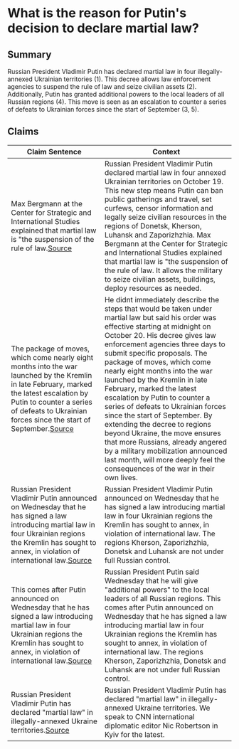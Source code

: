 # What is the reason for Putin's decision to declare martial law?

## Summary
Russian President Vladimir Putin has declared martial law in four illegally-annexed Ukrainian territories (1). This decree allows law enforcement agencies to suspend the rule of law and seize civilian assets (2). Additionally, Putin has granted additional powers to the local leaders of all Russian regions (4). This move is seen as an escalation to counter a series of defeats to Ukrainian forces since the start of September (3, 5).

## Claims
| Claim Sentence | Context |
|---|---|
|Max Bergmann at the Center for Strategic and International Studies explained that martial law is "the suspension of the rule of law.<a href="https://www.thetrumpet.com/26293-putin-declares-martial-law-in-ukraine" target="_blank">Source</a>| Russian President Vladimir Putin declared martial law in four annexed Ukrainian territories on October 19. This new step means Putin can ban public gatherings and travel, set curfews, censor information and legally seize civilian resources in the regions of Donetsk, Kherson, Luhansk and Zaporizhzhia. Max Bergmann at the Center for Strategic and International Studies explained that martial law is "the suspension of the rule of law. It allows the military to seize civilian assets, buildings, deploy resources as needed.|
|The package of moves, which come nearly eight months into the war launched by the Kremlin in late February, marked the latest escalation by Putin to counter a series of defeats to Ukrainian forces since the start of September.<a href="https://www.rferl.org/a/ukraine-russia-drone-attacks/32090900.html" target="_blank">Source</a>| He didnt immediately describe the steps that would be taken under martial law but said his order was effective starting at midnight on October 20. His decree gives law enforcement agencies three days to submit specific proposals. The package of moves, which come nearly eight months into the war launched by the Kremlin in late February, marked the latest escalation by Putin to counter a series of defeats to Ukrainian forces since the start of September. By extending the decree to regions beyond Ukraine, the move ensures that more Russians, already angered by a military mobilization announced last month, will more deeply feel the consequences of the war in their own lives.|
|Russian President Vladimir Putin announced on Wednesday that he has signed a law introducing martial law in four Ukrainian regions the Kremlin has sought to annex, in violation of international law.<a href="https://www.cnn.com/europe/live-news/russia-ukraine-war-news-10-19-22/h_f5c56f5ecd1176ed411c4cea123ec739" target="_blank">Source</a>| Russian President Vladimir Putin announced on Wednesday that he has signed a law introducing martial law in four Ukrainian regions the Kremlin has sought to annex, in violation of international law. The regions Kherson, Zaporizhzhia, Donetsk and Luhansk are not under full Russian control.|
|This comes after Putin announced on Wednesday that he has signed a law introducing martial law in four Ukrainian regions the Kremlin has sought to annex, in violation of international law.<a href="https://www.cnn.com/europe/live-news/russia-ukraine-war-news-10-19-22/h_a1cffdb1541473b34054e39897718dbc" target="_blank">Source</a>| Russian President Putin said Wednesday that he will give "additional powers" to the local leaders of all Russian regions. This comes after Putin announced on Wednesday that he has signed a law introducing martial law in four Ukrainian regions the Kremlin has sought to annex, in violation of international law. The regions Kherson, Zaporizhzhia, Donetsk and Luhansk are not under full Russian control.|
|Russian President Vladimir Putin has declared "martial law" in illegally-annexed Ukraine territories.<a href="https://www.wbur.org/hereandnow/2022/10/19/martial-law-ukraine" target="_blank">Source</a>| Russian President Vladimir Putin has declared "martial law" in illegally-annexed Ukraine territories. We speak to CNN international diplomatic editor Nic Robertson in Kyiv for the latest.|
